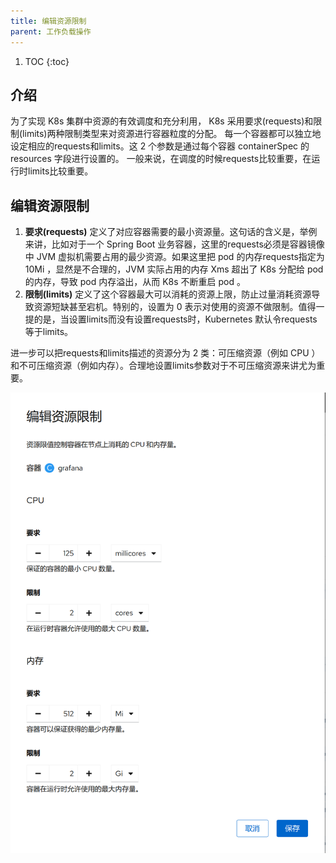 ```yaml
---
title: 编辑资源限制
parent: 工作负载操作
---
```


1. TOC
{:toc}

## 介绍
为了实现 K8s 集群中资源的有效调度和充分利用， K8s 采用要求(requests)和限制(limits)两种限制类型来对资源进行容器粒度的分配。
每一个容器都可以独立地设定相应的requests和limits。这 2 个参数是通过每个容器 containerSpec 的 resources 字段进行设置的。
一般来说，在调度的时候requests比较重要，在运行时limits比较重要。

## 编辑资源限制
1. **要求(requests)** 定义了对应容器需要的最小资源量。这句话的含义是，举例来讲，比如对于一个 Spring Boot 业务容器，这里的requests必须是容器镜像中 JVM 虚拟机需要占用的最少资源。如果这里把 pod 的内存requests指定为 10Mi ，显然是不合理的，JVM 实际占用的内存 Xms 超出了 K8s 分配给 pod 的内存，导致 pod 内存溢出，从而 K8s 不断重启 pod 。
2. **限制(limits)** 定义了这个容器最大可以消耗的资源上限，防止过量消耗资源导致资源短缺甚至宕机。特别的，设置为 0 表示对使用的资源不做限制。值得一提的是，当设置limits而没有设置requests时，Kubernetes 默认令requests等于limits。 

进一步可以把requests和limits描述的资源分为 2 类：可压缩资源（例如 CPU ）和不可压缩资源（例如内存）。合理地设置limits参数对于不可压缩资源来讲尤为重要。

![](imgs/edit-resource-limits.png)